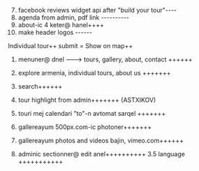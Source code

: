 7. facebook reviews widget api after "build your tour"----
5. agenda from admin, pdf link ----------
11.  about-ic 4 keter@ hanel++++
12. make header logos ------

Individual tour++
submit = Show on map++


1. menuner@ dnel ---> tours, gallery, about, contact ++++++
2. explore armenia, individual tours, about us +++++++
3. search++++++
4. tour highlight from admin+++++++
(ASTXIKOV)

6. touri mej calendari "to"-n avtomat sarqel +++++++

8. gallereayum 500px.com-ic photoner+++++++
9. gallereayum photos and videos bajin, vimeo.com++++++
10. adminic sectionner@ edit anel++++++++++
3.5 language +++++++++++